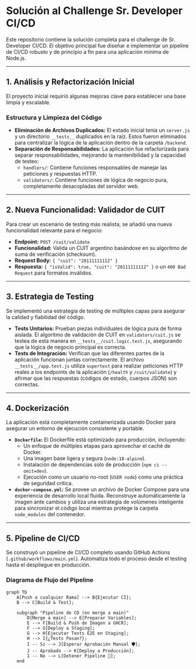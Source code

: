 # Solución al Challenge Sr. Developer CI/CD

Este repositorio contiene la solución completa para el challenge de Sr. Developer CI/CD. El objetivo principal fue diseñar e implementar un pipeline de CI/CD robusto y de principio a fin para una aplicación mínima de Node.js.

---
## 1. Análisis y Refactorización Inicial

El proyecto inicial requirió algunas mejoras clave para establecer una base limpia y escalable.

### Estructura y Limpieza del Código
- **Eliminación de Archivos Duplicados:** El estado inicial tenía un `server.js` y un directorio `__tests__` duplicados en la raíz. Estos fueron eliminados para centralizar la lógica de la aplicación dentro de la carpeta `/backend`.
- **Separación de Responsabilidades:** La aplicación fue refactorizada para separar responsabilidades, mejorando la mantenibilidad y la capacidad de testeo:
  - `handlers/`: Contiene funciones responsables de manejar las peticiones y respuestas HTTP.
  - `validators/`: Contiene funciones de lógica de negocio pura, completamente desacopladas del servidor web.

---
## 2. Nueva Funcionalidad: Validador de CUIT

Para crear un escenario de testing más realista, se añadió una nueva funcionalidad relevante para el negocio:
- **Endpoint:** `POST /cuit/validate`
- **Funcionalidad:** Valida un CUIT argentino basándose en su algoritmo de suma de verificación (checksum).
- **Request Body:** `{ "cuit": "20111111112" }`
- **Respuesta:** `{ "isValid": true, "cuit": "20111111112" }` o un `400 Bad Request` para formatos inválidos.

---
## 3. Estrategia de Testing

Se implementó una estrategia de testing de múltiples capas para asegurar la calidad y fiabilidad del código.

- **Tests Unitarios:** Prueban piezas individuales de lógica pura de forma aislada. El algoritmo de validación de CUIT en `validators/cuit.js` se testea de esta manera en `__tests__/cuit.logic.test.js`, asegurando que la lógica de negocio principal es correcta.
- **Tests de Integración:** Verifican que las diferentes partes de la aplicación funcionan juntas correctamente. El archivo `__tests__/app.test.js` utiliza `supertest` para realizar peticiones HTTP reales a los endpoints de la aplicación (`/health` y `/cuit/validate`) y afirmar que las respuestas (códigos de estado, cuerpos JSON) son correctas.

---
## 4. Dockerización

La aplicación está completamente containerizada usando Docker para asegurar un entorno de ejecución consistente y portable.

- **`Dockerfile`:** El Dockerfile está optimizado para producción, incluyendo:
  - Un enfoque de múltiples etapas para aprovechar el caché de Docker.
  - Una imagen base ligera y segura (`node:18-alpine`).
  - Instalación de dependencias solo de producción (`npm ci --omit=dev`).
  - Ejecución como un usuario no-root (`USER node`) como una práctica de seguridad crítica.
- **`docker-compose.yml`:** Se provee un archivo de Docker Compose para una experiencia de desarrollo local fluida. Reconstruye automáticamente la imagen ante cambios y utiliza una estrategia de volúmenes inteligente para sincronizar el código local mientras protege la carpeta `node_modules` del contenedor.

---
## 5. Pipeline de CI/CD

Se construyó un pipeline de CI/CD completo usando GitHub Actions (`.github/workflows/main.yml`). Automatiza todo el proceso desde el testing hasta el despliegue en producción.

### Diagrama de Flujo del Pipeline
```mermaid
graph TD
    A[Push a cualquier Rama] --> B{Ejecutar CI};
    B --> C[Build & Test];

    subgraph "Pipeline de CD (en merge a main)"
        D[Merge a main] --> E[Preparar Variables];
        E --> F[Build & Push de Imagen a GHCR];
        F --> G[Deploy a Staging];
        G --> H[Ejecutar Tests E2E en Staging];
        H --> I{¿Tests Pasan?};
        I -- Si --> J[Esperar Aprobación Manual 🛡️];
        J -- Aprobado --> K[Deploy a Producción];
        I -- No --> L[Detener Pipeline 🛑];
    end